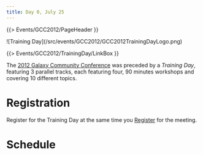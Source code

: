 ```yaml
---
title: Day 0, July 25
---
```

{{> Events/GCC2012/PageHeader }}

<div class='left'>![Training Day](/src/events/GCC2012/GCC2012TrainingDayLogo.png)</div>



{{> Events/GCC2012/TrainingDay/LinkBox }}

The [2012 Galaxy Community Conference](/src/events/GCC2012/TrainingDay//index.md) was preceded by a *Training Day*, featuring 3 parallel tracks, each featuring four, 90 minutes workshops and covering 10 different topics.

# Registration

Register for the Training Day at the same time you [Register](/src/events/GCC2012/Register/index.md) for the meeting.  

# Schedule


